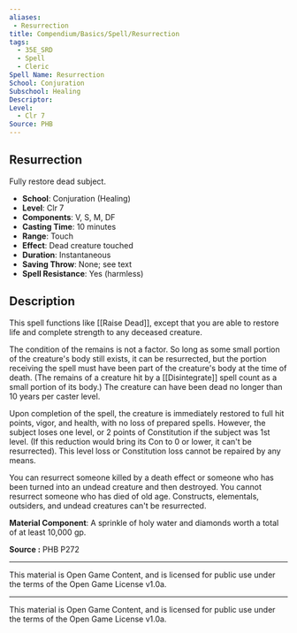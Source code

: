 ```yaml
---
aliases:
 - Resurrection  
title: Compendium/Basics/Spell/Resurrection  
tags:  
  - 35E_SRD  
  - Spell  
  - Cleric  
Spell Name: Resurrection  
School: Conjuration  
Subschool: Healing  
Descriptor:  
Level:  
  - Clr 7  
Source: PHB  
---
```


## Resurrection

Fully restore dead subject.

- **School**: Conjuration (Healing)  
- **Level**: Clr 7  
- **Components**: V, S, M, DF  
- **Casting Time**: 10 minutes  
- **Range**: Touch  
- **Effect**: Dead creature touched  
- **Duration**: Instantaneous  
- **Saving Throw**: None; see text  
- **Spell Resistance**: Yes (harmless)

## Description

This spell functions like [[Raise Dead]], except that you are able to restore life and complete strength to any deceased creature.

The condition of the remains is not a factor. So long as some small portion of the creature's body still exists, it can be resurrected, but the portion receiving the spell must have been part of the creature's body at the time of death. (The remains of a creature hit by a [[Disintegrate]] spell count as a small portion of its body.) The creature can have been dead no longer than 10 years per caster level.

Upon completion of the spell, the creature is immediately restored to full hit points, vigor, and health, with no loss of prepared spells. However, the subject loses one level, or 2 points of Constitution if the subject was 1st level. (If this reduction would bring its Con to 0 or lower, it can't be resurrected). This level loss or Constitution loss cannot be repaired by any means.

You can resurrect someone killed by a death effect or someone who has been turned into an undead creature and then destroyed. You cannot resurrect someone who has died of old age. Constructs, elementals, outsiders, and undead creatures can't be resurrected.

**Material Component**: A sprinkle of holy water and diamonds worth a total of at least 10,000 gp.


**Source :** PHB P272

---

This material is Open Game Content, and is licensed for public use under  
the terms of the Open Game License v1.0a.

---

This material is Open Game Content, and is licensed for public use under the terms of the Open Game License v1.0a.
